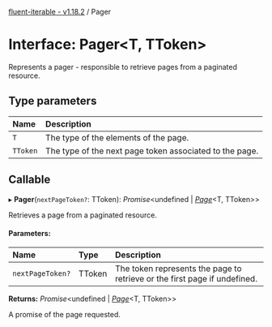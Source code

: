[fluent-iterable - v1.18.2](../README.md) / Pager

# Interface: Pager<T, TToken\>

Represents a pager - responsible to retrieve pages from a paginated resource.

## Type parameters

Name | Description |
:------ | :------ |
`T` | The type of the elements of the page.   |
`TToken` | The type of the next page token associated to the page.    |

## Callable

▸ **Pager**(`nextPageToken?`: TToken): *Promise*<undefined \| [*Page*](page.md)<T, TToken\>\>

Retrieves a page from a paginated resource.

#### Parameters:

Name | Type | Description |
:------ | :------ | :------ |
`nextPageToken?` | TToken | The token represents the page to retrieve or the first page if undefined.   |

**Returns:** *Promise*<undefined \| [*Page*](page.md)<T, TToken\>\>

A promise of the page requested.
